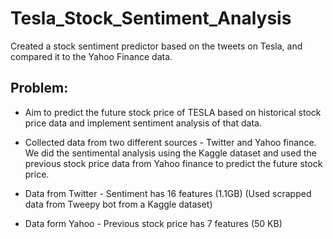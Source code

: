 # Tesla_Stock_Sentiment_Analysis
Created a stock sentiment predictor based on the tweets on Tesla, and compared it to the Yahoo Finance data.


## Problem:

* Aim to predict the future stock price of TESLA based on historical stock price data and implement sentiment analysis of that data.

* Collected data from two different sources - Twitter and Yahoo finance. We did the sentimental analysis using the Kaggle dataset and used the previous stock price data from Yahoo finance to predict the future stock price.

* Data from Twitter - Sentiment has 16 features (1.1GB) (Used scrapped data from Tweepy bot from a Kaggle dataset)

* Data form Yahoo  - Previous stock price has 7 features (50 KB)
